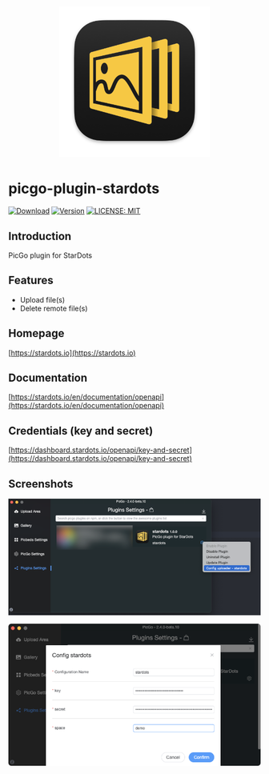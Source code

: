 <div align="center">
    <h1><img src="logo.png" alt="StarDots" title="StarDots" width="300" /></h1>
</div>

# picgo-plugin-stardots  
[![Download](https://img.shields.io/npm/dm/picgo-plugin-stardots.svg?color=brightgreen)](https://npmcharts.com/compare/picgo-plugin-stardots?minimal=true)
[![Version](https://img.shields.io/npm/v/picgo-plugin-stardots.svg?color=brightgreen)](https://www.npmjs.com/package/picgo-plugin-stardots)
[![LICENSE: MIT](https://img.shields.io/github/license/stardots-io/picgo-plugin-stardots.svg?style=flat)](LICENSE)  

## Introduction  
PicGo plugin for StarDots  

## Features  
- Upload file(s)  
- Delete remote file(s)  

## Homepage  
[https://stardots.io](https://stardots.io)  

## Documentation  
[https://stardots.io/en/documentation/openapi](https://stardots.io/en/documentation/openapi)  

## Credentials (key and secret)  
[https://dashboard.stardots.io/openapi/key-and-secret](https://dashboard.stardots.io/openapi/key-and-secret)  

## Screenshots  
![configuration1.png](screenshots/configuration1.png)  

![configuration2.png](screenshots/configuration2.png)  

